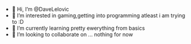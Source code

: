 - 👋 Hi, I’m @DaveLelovic
- 👀 I’m interested in gaming,getting into programming atleast i am trying to :D
- 🌱 I’m currently learning pretty  ewerything from basics
- 💞️ I’m looking to collaborate on ... nothing for now

<!---
DaveLelovic/DaveLelovic is a ✨ special ✨ repository because its `README.md` (this file) appears on your GitHub profile.
You can click the Preview link to take a look at your changes.
--->
